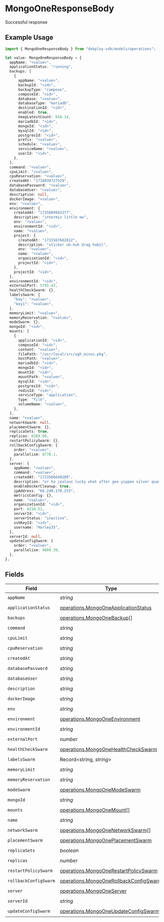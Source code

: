 # MongoOneResponseBody

Successful response

## Example Usage

```typescript
import { MongoOneResponseBody } from "dokploy-sdk/models/operations";

let value: MongoOneResponseBody = {
  appName: "<value>",
  applicationStatus: "running",
  backups: [
    {
      appName: "<value>",
      backupId: "<id>",
      backupType: "compose",
      composeId: "<id>",
      database: "<value>",
      databaseType: "mariadb",
      destinationId: "<id>",
      enabled: true,
      keepLatestCount: 658.14,
      mariadbId: "<id>",
      mongoId: "<id>",
      mysqlId: "<id>",
      postgresId: "<id>",
      prefix: "<value>",
      schedule: "<value>",
      serviceName: "<value>",
      userId: "<id>",
    },
  ],
  command: "<value>",
  cpuLimit: "<value>",
  cpuReservation: "<value>",
  createdAt: "1718038727529",
  databasePassword: "<value>",
  databaseUser: "<value>",
  description: null,
  dockerImage: "<value>",
  env: "<value>",
  environment: {
    createdAt: "1725889942277",
    description: "intermix little ew",
    env: "<value>",
    environmentId: "<id>",
    name: "<value>",
    project: {
      createdAt: "1715567682812",
      description: "sticker uh-huh drag habit",
      env: "<value>",
      name: "<value>",
      organizationId: "<id>",
      projectId: "<id>",
    },
    projectId: "<id>",
  },
  environmentId: "<id>",
  externalPort: 5791.43,
  healthCheckSwarm: {},
  labelsSwarm: {
    "key": "<value>",
    "key1": "<value>",
  },
  memoryLimit: "<value>",
  memoryReservation: "<value>",
  modeSwarm: {},
  mongoId: "<id>",
  mounts: [
    {
      applicationId: "<id>",
      composeId: "<id>",
      content: "<value>",
      filePath: "/usr/local/src/ugh_minus.pkg",
      hostPath: "<value>",
      mariadbId: "<id>",
      mongoId: "<id>",
      mountId: "<id>",
      mountPath: "<value>",
      mysqlId: "<id>",
      postgresId: "<id>",
      redisId: "<id>",
      serviceType: "application",
      type: "file",
      volumeName: "<value>",
    },
  ],
  name: "<value>",
  networkSwarm: null,
  placementSwarm: {},
  replicaSets: true,
  replicas: 6169.68,
  restartPolicySwarm: {},
  rollbackConfigSwarm: {
    order: "<value>",
    parallelism: 8770.1,
  },
  server: {
    appName: "<value>",
    command: "<value>",
    createdAt: "1723566649209",
    description: "or ha jealous lucky what after gee yippee silver quadruple",
    enableDockerCleanup: true,
    ipAddress: "66.240.170.253",
    metricsConfig: {},
    name: "<value>",
    organizationId: "<id>",
    port: 6210.51,
    serverId: "<id>",
    serverStatus: "inactive",
    sshKeyId: "<id>",
    username: "Harley35",
  },
  serverId: null,
  updateConfigSwarm: {
    order: "<value>",
    parallelism: 9809.39,
  },
};
```

## Fields

| Field                                                                                            | Type                                                                                             | Required                                                                                         | Description                                                                                      |
| ------------------------------------------------------------------------------------------------ | ------------------------------------------------------------------------------------------------ | ------------------------------------------------------------------------------------------------ | ------------------------------------------------------------------------------------------------ |
| `appName`                                                                                        | *string*                                                                                         | :heavy_check_mark:                                                                               | N/A                                                                                              |
| `applicationStatus`                                                                              | [operations.MongoOneApplicationStatus](../../models/operations/mongooneapplicationstatus.md)     | :heavy_check_mark:                                                                               | N/A                                                                                              |
| `backups`                                                                                        | [operations.MongoOneBackup](../../models/operations/mongoonebackup.md)[]                         | :heavy_check_mark:                                                                               | N/A                                                                                              |
| `command`                                                                                        | *string*                                                                                         | :heavy_check_mark:                                                                               | N/A                                                                                              |
| `cpuLimit`                                                                                       | *string*                                                                                         | :heavy_check_mark:                                                                               | N/A                                                                                              |
| `cpuReservation`                                                                                 | *string*                                                                                         | :heavy_check_mark:                                                                               | N/A                                                                                              |
| `createdAt`                                                                                      | *string*                                                                                         | :heavy_check_mark:                                                                               | N/A                                                                                              |
| `databasePassword`                                                                               | *string*                                                                                         | :heavy_check_mark:                                                                               | N/A                                                                                              |
| `databaseUser`                                                                                   | *string*                                                                                         | :heavy_check_mark:                                                                               | N/A                                                                                              |
| `description`                                                                                    | *string*                                                                                         | :heavy_check_mark:                                                                               | N/A                                                                                              |
| `dockerImage`                                                                                    | *string*                                                                                         | :heavy_check_mark:                                                                               | N/A                                                                                              |
| `env`                                                                                            | *string*                                                                                         | :heavy_check_mark:                                                                               | N/A                                                                                              |
| `environment`                                                                                    | [operations.MongoOneEnvironment](../../models/operations/mongooneenvironment.md)                 | :heavy_check_mark:                                                                               | N/A                                                                                              |
| `environmentId`                                                                                  | *string*                                                                                         | :heavy_check_mark:                                                                               | N/A                                                                                              |
| `externalPort`                                                                                   | *number*                                                                                         | :heavy_check_mark:                                                                               | N/A                                                                                              |
| `healthCheckSwarm`                                                                               | [operations.MongoOneHealthCheckSwarm](../../models/operations/mongoonehealthcheckswarm.md)       | :heavy_check_mark:                                                                               | N/A                                                                                              |
| `labelsSwarm`                                                                                    | Record<string, *string*>                                                                         | :heavy_check_mark:                                                                               | N/A                                                                                              |
| `memoryLimit`                                                                                    | *string*                                                                                         | :heavy_check_mark:                                                                               | N/A                                                                                              |
| `memoryReservation`                                                                              | *string*                                                                                         | :heavy_check_mark:                                                                               | N/A                                                                                              |
| `modeSwarm`                                                                                      | [operations.MongoOneModeSwarm](../../models/operations/mongoonemodeswarm.md)                     | :heavy_check_mark:                                                                               | N/A                                                                                              |
| `mongoId`                                                                                        | *string*                                                                                         | :heavy_check_mark:                                                                               | N/A                                                                                              |
| `mounts`                                                                                         | [operations.MongoOneMount](../../models/operations/mongoonemount.md)[]                           | :heavy_check_mark:                                                                               | N/A                                                                                              |
| `name`                                                                                           | *string*                                                                                         | :heavy_check_mark:                                                                               | N/A                                                                                              |
| `networkSwarm`                                                                                   | [operations.MongoOneNetworkSwarm](../../models/operations/mongoonenetworkswarm.md)[]             | :heavy_check_mark:                                                                               | N/A                                                                                              |
| `placementSwarm`                                                                                 | [operations.MongoOnePlacementSwarm](../../models/operations/mongooneplacementswarm.md)           | :heavy_check_mark:                                                                               | N/A                                                                                              |
| `replicaSets`                                                                                    | *boolean*                                                                                        | :heavy_check_mark:                                                                               | N/A                                                                                              |
| `replicas`                                                                                       | *number*                                                                                         | :heavy_check_mark:                                                                               | N/A                                                                                              |
| `restartPolicySwarm`                                                                             | [operations.MongoOneRestartPolicySwarm](../../models/operations/mongoonerestartpolicyswarm.md)   | :heavy_check_mark:                                                                               | N/A                                                                                              |
| `rollbackConfigSwarm`                                                                            | [operations.MongoOneRollbackConfigSwarm](../../models/operations/mongoonerollbackconfigswarm.md) | :heavy_check_mark:                                                                               | N/A                                                                                              |
| `server`                                                                                         | [operations.MongoOneServer](../../models/operations/mongooneserver.md)                           | :heavy_check_mark:                                                                               | N/A                                                                                              |
| `serverId`                                                                                       | *string*                                                                                         | :heavy_check_mark:                                                                               | N/A                                                                                              |
| `updateConfigSwarm`                                                                              | [operations.MongoOneUpdateConfigSwarm](../../models/operations/mongooneupdateconfigswarm.md)     | :heavy_check_mark:                                                                               | N/A                                                                                              |